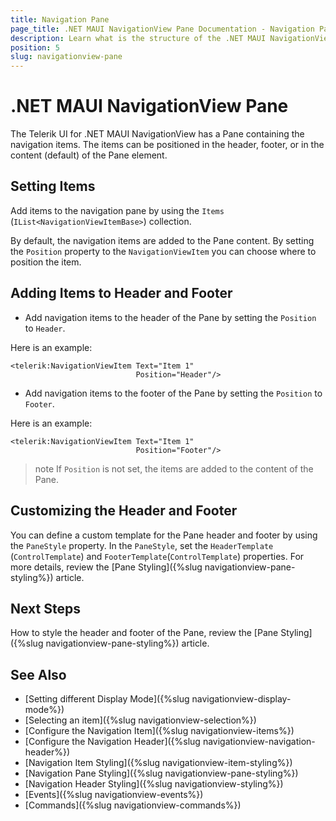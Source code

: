 ```yaml
---
title: Navigation Pane
page_title: .NET MAUI NavigationView Pane Documentation - Navigation Pane
description: Learn what is the structure of the .NET MAUI NavigationView Pane and how to configure its header and footer.
position: 5
slug: navigationview-pane
---
```


# .NET MAUI NavigationView Pane

The Telerik UI for .NET MAUI NavigationView has a Pane containing the navigation items. The items can be positioned in the header, footer, or in the content (default) of the Pane element.

## Setting Items

Add items to the navigation pane by using the `Items` (`IList<NavigationViewItemBase>`) collection.

By default, the navigation items are added to the Pane content. By setting the `Position` property to the `NavigationViewItem` you can choose where to position the item.

## Adding Items to Header and Footer

* Add navigation items to the header of the Pane by setting the `Position` to `Header`.

Here is an example:

```XAML
<telerik:NavigationViewItem Text="Item 1" 
                            Position="Header"/>
```

* Add navigation items to the footer of the Pane by setting the `Position` to `Footer`.

Here is an example:

```XAML
<telerik:NavigationViewItem Text="Item 1" 
                            Position="Footer"/>
```

>note If `Position` is not set, the items are added to the content of the Pane.

## Customizing the Header and Footer

You can define a custom template for the Pane header and footer by using the `PaneStyle` property. In the `PaneStyle`, set the `HeaderTemplate` (`ControlTemplate`) and `FooterTemplate`(`ControlTemplate`) properties. For more details, review the [Pane Styling]({%slug navigationview-pane-styling%}) article.

## Next Steps

How to style the header and footer of the Pane, review the [Pane Styling]({%slug navigationview-pane-styling%}) article.

## See Also

- [Setting different Display Mode]({%slug navigationview-display-mode%})
- [Selecting an item]({%slug navigationview-selection%})
- [Configure the Navigation Item]({%slug navigationview-items%})
- [Configure the Navigation Header]({%slug navigationview-navigation-header%})
- [Navigation Item Styling]({%slug navigationview-item-styling%})
- [Navigation Pane Styling]({%slug navigationview-pane-styling%})
- [Navigation Header Styling]({%slug navigationview-styling%})
- [Events]({%slug navigationview-events%})
- [Commands]({%slug navigationview-commands%})